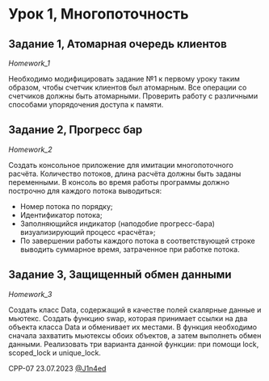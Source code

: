 # Урок 1, Многопоточность
## Задание 1, Атомарная очередь клиентов
*Homework_1*

Необходимо модифицировать задание №1 к первому уроку таким образом, чтобы счетчик клиентов был атомарным.
Все операции со счетчиков должны быть атомарными.
Проверить работу с различными способами упорядочения доступа к памяти.

## Задание 2, Прогресс бар
*Homework_2*

Создать консольное приложение для имитации многопоточного расчёта.
Количество потоков, длина расчёта должны быть заданы переменными.
В консоль во время работы программы должно построчно для каждого потока выводиться:

- Номер потока по порядку;
- Идентификатор потока;
- Заполняющийся индикатор (наподобие прогресс-бара) визуализирующий процесс «расчёта»;
- По завершении работы каждого потока в соответствующей строке выводить суммарное время, затраченное при работке потока.

## Задание 3, Защищенный обмен данными
*Homework_3*

Создать класс Data, содержащий в качестве полей скалярные данные и мьютекс. 
Создать функцию swap, которая принимает ссылки на два объекта класса Data и обменивает их местами.
В функция необходимо сначала захватить мьютексы обоих объектов, а затем выполнеть обмен данными. 
Реализовать три варианта данной функции: при помощи lock, scoped_lock и unique_lock.

CPP-07
23.07.2023
[@J1n4ed](https://github.com/J1n4ed)